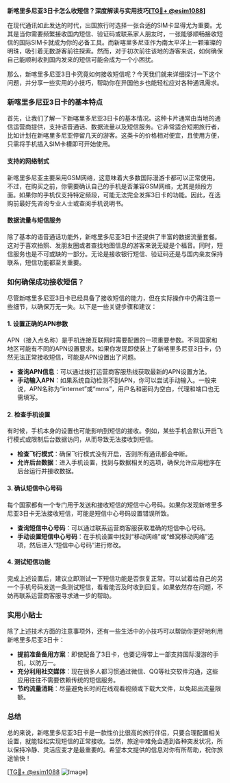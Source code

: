 **新喀里多尼亚3日卡怎么收短信？深度解读与实用技巧[[TG💪+ @esim1088](https://t.me/s/esim1088)]**

在现代通讯如此发达的时代，出国旅行时选择一张合适的SIM卡显得尤为重要。尤其是当你需要频繁接收国内短信、验证码或联系家人朋友时，一张能够顺畅接收短信的国际SIM卡就成为你的必备工具。而新喀里多尼亚作为南太平洋上一颗璀璨的明珠，吸引着无数游客前往探索。然而，对于初次前往该地的游客来说，如何确保自己能顺利收到国内发来的短信可能会成为一个小困扰。

那么，新喀里多尼亚3日卡究竟如何接收短信呢？今天我们就来详细探讨一下这个问题，并分享一些实用的小技巧，帮助你在异国他乡也能轻松应对各种通讯需求。

### 新喀里多尼亚3日卡的基本特点

首先，让我们了解一下新喀里多尼亚3日卡的基本情况。这种卡片通常由当地的通信运营商提供，支持语音通话、数据流量以及短信服务。它非常适合短期旅行者，比如计划在新喀里多尼亚停留几天的游客。这类卡的价格相对便宜，且使用方便，只需将手机插入SIM卡槽即可开始使用。

#### 支持的网络制式

新喀里多尼亚主要采用GSM网络，这意味着大多数国际漫游卡都可以正常使用。不过，在购买之前，你需要确认自己的手机是否兼容GSM网络，尤其是频段方面。如果你的手机仅支持特定频段，可能无法完全发挥3日卡的功能。因此，在选购前最好先咨询专业人士或查阅手机说明书。

#### 数据流量与短信服务

除了基本的语音通话功能外，新喀里多尼亚3日卡还提供了丰富的数据流量套餐。这对于喜欢拍照、发朋友圈或者查找地图信息的游客来说无疑是个福音。同时，短信服务也是不可或缺的一部分。无论是接收银行短信、验证码还是与国内亲友保持联系，短信功能都至关重要。

### 如何确保成功接收短信？

尽管新喀里多尼亚3日卡已经具备了接收短信的能力，但在实际操作中仍需注意一些细节，以确保万无一失。以下是一些关键步骤和建议：

#### 1. 设置正确的APN参数

APN（接入点名称）是手机连接互联网时需要配置的一项重要参数。不同国家和地区可能有不同的APN设置要求。如果你发现即使装上了新喀里多尼亚3日卡，仍然无法正常接收短信，可能是APN设置出了问题。

- **查询APN信息**：可以通过拨打运营商客服热线获取最新的APN设置方法。
- **手动输入APN**：如果系统自动检测不到APN，你可以尝试手动输入。一般来说，APN名称为“internet”或“mms”，用户名和密码为空白，代理和端口也无需填写。

#### 2. 检查手机设置

有时候，手机本身的设置也可能影响到短信的接收。例如，某些手机会默认开启飞行模式或限制后台数据访问，从而导致无法接收到短信。

- **检查飞行模式**：确保飞行模式没有开启，否则所有通讯都会中断。
- **允许后台数据**：进入手机设置，找到与数据相关的选项，确保允许应用程序在后台运行并接收数据。

#### 3. 确认短信中心号码

每个国家都有一个专门用于发送和接收短信的短信中心号码。如果你发现新喀里多尼亚3日卡无法接收短信，可能是短信中心号码设置错误所致。

- **查询短信中心号码**：可以通过联系运营商客服获取准确的短信中心号码。
- **手动设置短信中心号码**：在手机设置中找到“移动网络”或“蜂窝移动网络”选项，然后进入“短信中心号码”进行修改。

#### 4. 测试短信功能

完成上述设置后，建议立即测试一下短信功能是否恢复正常。可以试着给自己的另一个手机号码发送一条测试短信，看看能否及时收到回复。如果依然存在问题，不妨再联系运营商客服寻求进一步的帮助。

### 实用小贴士

除了上述技术方面的注意事项外，还有一些生活中的小技巧可以帮助你更好地利用新喀里多尼亚3日卡：

- **提前准备备用方案**：即使配备了3日卡，也要记得带上一部支持国际漫游的手机，以防万一。
- **充分利用社交媒体**：现在很多人都习惯通过微信、QQ等社交软件沟通，这些应用往往不需要依赖传统的短信服务。
- **节约流量消耗**：尽量避免长时间在线观看视频或下载大文件，以免超出流量限额。

### 总结

总的来说，新喀里多尼亚3日卡是一款性价比很高的旅行伴侣，只要合理配置相关设置，就能轻松实现短信的正常接收。当然，旅途中难免会遇到各种突发状况，所以保持冷静、灵活应变才是最重要的。希望本文提供的信息对你有所帮助，祝你旅途愉快！

[[TG💪+ @esim1088](https://t.me/s/esim1088) ![Image](https://i.postimg.cc/4NQfJmqS/Snipaste-2025-05-13-00-14-12.png)]